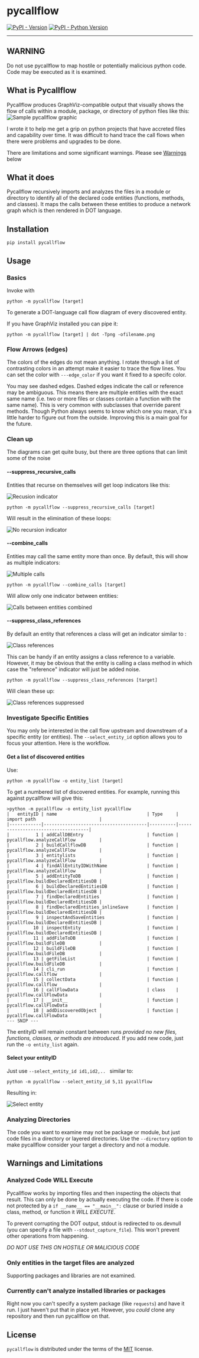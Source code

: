 # pycallflow

[![PyPI - Version](https://img.shields.io/pypi/v/pycallflow.svg)](https://pypi.org/project/pycallflow)
[![PyPI - Python Version](https://img.shields.io/pypi/pyversions/pycallflow.svg)](https://pypi.org/project/pycallflow)

-----
## WARNING
Do not use pycallflow to map hostile or potentially malicious python code.  Code may be executed as it is examined.

## What is Pycallflow

Pycallflow produces GraphViz-compatible output that visually shows the flow of calls within a module, package, or directory of python files like this:
![Sample pycallflow graphic](images/pycallflow-full.png "Pycallflow of pycallflow")

I wrote it to help me get a grip on python projects that have accreted files and capability over time.  It was difficult to hand trace the call flows when there were problems and upgrades to be done.

There are limitations and some significant warnings.  Please see [Warnings](#warnings-and-limitations) below

## What it does

Pycallflow recursively imports and analyzes the files in a module or directory to identify all of the declared code entities (functions, methods, and classes).  It maps the calls between these entities to produce a network graph which is then rendered in DOT language.

## Installation

```console
pip install pycallflow
```

## Usage

### Basics

Invoke with
```console
python -m pycallflow [target]
```
To generate a DOT-language call flow diagram of every discovered entity.

If you have GraphViz installed you can pipe it:
```console
python -m pycallflow [target] | dot -Tpng -ofilename.png
```

### Flow Arrows (edges)

The colors of the edges do not mean anything.  I rotate through a list of contrasting colors in an attempt make it easier to trace the flow lines.  You can set the color with ```---edge_color``` if you want it fixed to a specifc color.

You may see dashed edges.  Dashed edges indicate the call or reference may be ambiguous.  This means there are multiple entities with the exact same name (i.e. two or more files or classes contain a function with the same name).  This is very common with subclasses that override parent methods.  Though Python always seems to know which one you mean, it's a little harder to figure out from the outside.  Improving this is a main goal for the future.

### Clean up

The diagrams can get quite busy, but there are three options that can limit some of the noise

#### --suppress_recursive_calls

Entities that recurse on themselves will get loop indicators like this:

![Recusion indicator](images/recursion.png "Recursion")

```console
python -m pycallflow --suppress_recursive_calls [target]
```
Will result in the elimination of these loops:

![No recursion indicator](images/no_recursion.png "Recusion suppressed")

#### --combine_calls

Entities may call the same entity more than once.  By default, this will show as multiple indicators:

![Multiple calls](images/multi_calls.png "All calls shown")

```console
python -m pycallflow --combine_calls [target]
```
Will allow only one indicator between entities:

![Calls between entities combined](images/calls_combined.png "Only a single call shown")

#### --suppress_class_references

By default an entity that references a class will get an indicator similar to :

![Class references](images/class_reference.png "Class reference shown")

This can be handy if an entity assigns a class reference to a variable.  However, it may be obvious that the entity is calling a class method in which case the "reference" indicator will just be added noise.

```console
python -m pycallflow --suppress_class_references [target]
```

Will clean these up:

![Class references suppressed](images/no_class_reference.png "Class reference suppressed")

### Investigate Specific Entities

You may only be interested in the call flow upstream and downstream of a specific entity (or entities).  The ```--select_entity_id``` option allows you to focus your attention.  Here is the workflow.

#### Get a list of discovered entities

Use:

```console
python -m pycallflow -o entity_list [target]
```

To get a numbered list of discovered entities.  For example, running this against pycallflow will give this:

```console
>python -m pycallflow -o entity_list pycallflow
|   entityID | name                                  | Type     | import path                        |
|------------|---------------------------------------|----------|------------------------------------|
|          1 | addCallDBEntry                        | function | pycallflow.analyzeCallFlow         |
|          2 | buildCallflowDB                       | function | pycallflow.analyzeCallFlow         |
|          3 | entitylists                           | function | pycallflow.analyzeCallFlow         |
|          4 | findAllEntityIDWithName               | function | pycallflow.analyzeCallFlow         |
|          5 | addEntityToDB                         | function | pycallflow.buildDeclaredEntitiesDB |
|          6 | buildDeclaredEntitiesDB               | function | pycallflow.buildDeclaredEntitiesDB |
|          7 | findDeclaredEntities                  | function | pycallflow.buildDeclaredEntitiesDB |
|          8 | findDeclaredEntities_inlineSave       | function | pycallflow.buildDeclaredEntitiesDB |
|          9 | inspectAndSaveEntities                | function | pycallflow.buildDeclaredEntitiesDB |
|         10 | inspectEntity                         | function | pycallflow.buildDeclaredEntitiesDB |
|         11 | addFileToDB                           | function | pycallflow.buildFileDB             |
|         12 | buildFileDB                           | function | pycallflow.buildFileDB             |
|         13 | getFileList                           | function | pycallflow.buildFileDB             |
|         14 | cli_run                               | function | pycallflow.callflow                |
|         15 | collectData                           | function | pycallflow.callflow                |
|         16 | callFlowData                          | class    | pycallflow.callFlowData            |
|         17 | __init__                              | function | pycallflow.callFlowData            |
|         18 | addDiscoveredObject                   | function | pycallflow.callFlowData            |
--- SNIP --- 
```

The entityID will remain constant between runs *provided no new files, functions, classes, or methods are introduced*.  If you add new code, just run the ```-o entity_list``` again.

#### Select your entityID

Just use ```--select_entity_id id1,id2,.. ``` similar to:

```console
python -m pycallflow --select_entity_id 5,11 pycallflow
```

Resulting in:

![Select entity](images/select_entities.png "Only selected entities shown")

### Analyzing Directories

The code you want to examine may not be package or module, but just code files in a directory or layered directories.  Use the ```--directory``` option to make pycallflow consider your target a directory and not a module.

## Warnings and Limitations

### Analyzed Code WILL Execute

Pycallflow works by importing files and then inspecting the objects that result.  This can only be done by actually executing the code.  If there is code not protected by a ```if __name__ == "__main__":``` clause or buried inside a class, method, or function it *WILL EXECUTE*.  

To prevent corrupting the DOT output, stdout is redirected to os.devnull (you can specify a file with ```--stdout_capture_file```).  This won't prevent other operations from happening.

*DO NOT USE THIS ON HOSTILE OR MALICIOUS CODE*

### Only entities in the target files are analyzed

Supporting packages and libraries are not examined.

### Currently can't analyze installed libraries or packages

Right now you can't specify a system package (like ```requests```) and have it run.  I just haven't put that in place yet.  However, you *could* clone any repository and then run pycallflow on that.

## License

`pycallflow` is distributed under the terms of the [MIT](https://spdx.org/licenses/MIT.html) license.
